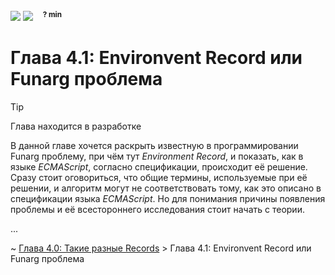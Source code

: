 <div align='left'>
    <img src='../assets/formal.svg'>
    <img src='../assets/normal.svg'>
    &nbsp;&nbsp;
    <sup><b>? min</b></sup>
</div>

# Глава 4.1: Environvent Record или Funarg проблема

> [!TIP]  
> Глава находится в разработке

В данной главе хочется раскрыть известную в программировании Funarg проблему, при чём тут
_Environment Record_, и показать, как в языке _ECMAScript_, согласно спецификации, происходит её
решение. Сразу стоит оговориться, что общие термины, используемые при её решении, и алгоритм могут
не соответствовать тому, как это описано в спецификации языка _ECMAScript_. Но для понимания причины
появления проблемы и её всестороннего исследования стоит начать с теории.

...

~ [Глава 4.0: Такие разные Records](./index.md) > Глава 4.1: Environvent Record или Funarg проблема
